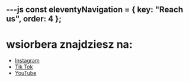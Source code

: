 ---js
const eleventyNavigation = {
	key: "Reach us",
	order: 4
};
---
<div class="message-box">
<h1>wsiorbera znajdziesz na:</h1>
<ul>
<li><a href="https://www.instagram.com/wsiorber/">Instagram</a></li>
<li><a href="https://www.tiktok.com/@wsiorber/">Tik Tok</a></li>
<li><a href="https://www.youtube.com/@Wsiorber">YouTube</a></li>
</ul>
</div>
